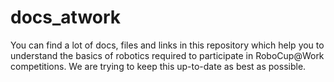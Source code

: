 # docs_atwork

You can find a lot of docs, files and links in this repository which help you to understand the basics of robotics required to participate in RoboCup@Work competitions.
We are trying to keep this up-to-date as best as possible.
